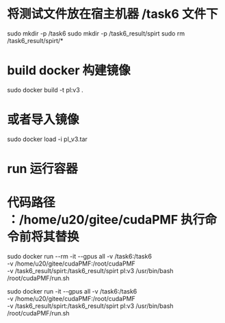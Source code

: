 
# 将测试文件放在宿主机器 /task6 文件下
sudo mkdir -p /task6
sudo mkdir -p /task6_result/spirt
sudo rm /task6_result/spirt/*
<!-- sudo cp *.pcd /task6 -->
# build docker 构建镜像 
sudo docker build -t pl:v3 .
# 或者导入镜像
sudo docker load -i pl_v3.tar
# run 运行容器
# 代码路径 ：/home/u20/gitee/cudaPMF 执行命令前将其替换
<!-- 运行后移除的命令 -->
sudo docker run --rm -it --gpus all  -v /task6:/task6 \
-v /home/u20/gitee/cudaPMF:/root/cudaPMF \
-v /task6_result/spirt:/task6_result/spirt pl:v3 /usr/bin/bash /root/cudaPMF/run.sh

<!-- 运行后不移除的命令 -->
sudo docker run  -it --gpus all  -v /task6:/task6 \
-v /home/u20/gitee/cudaPMF:/root/cudaPMF \
-v /task6_result/spirt:/task6_result/spirt pl:v3 /usr/bin/bash /root/cudaPMF/run.sh